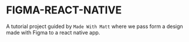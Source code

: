 # FIGMA-REACT-NATIVE

A tutorial project guided by `Made With Matt` where we pass form a design made with Figma to a react native app.
